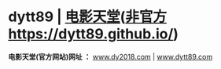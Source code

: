 # dytt89 | <a href="https://www.dy2018.com/">电影天堂</a>(<b><a href="https://dytt89.github.io/">非官方</a></b>  <a href="https://dytt89.github.io/">https://dytt89.github.io/</a>)


<b>电影天堂(官方网站)网址 ：</b>
<a href="https://www.dy2018.com/">www.dy2018.com</a> | <a href="https://www.dytt89.com/">www.dytt89.com</a><br>


